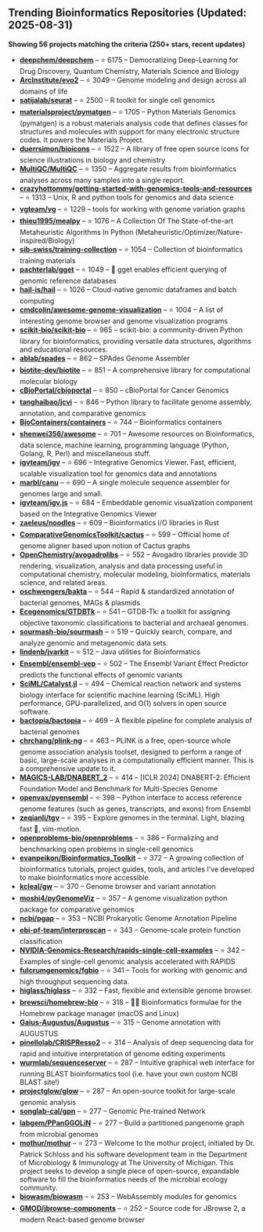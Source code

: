 ## Trending Bioinformatics Repositories (Updated: 2025-08-31)

**Showing 56 projects matching the criteria (250+ stars, recent updates)**

- **[deepchem/deepchem](https://github.com/deepchem/deepchem)** – ⭐ 6175 – Democratizing Deep-Learning for Drug Discovery, Quantum Chemistry, Materials Science and Biology
- **[ArcInstitute/evo2](https://github.com/ArcInstitute/evo2)** – ⭐ 3049 – Genome modeling and design across all domains of life
- **[satijalab/seurat](https://github.com/satijalab/seurat)** – ⭐ 2500 – R toolkit for single cell genomics
- **[materialsproject/pymatgen](https://github.com/materialsproject/pymatgen)** – ⭐ 1705 – Python Materials Genomics (pymatgen) is a robust materials analysis code that defines classes for structures and molecules with support for many electronic structure codes. It powers the Materials Project.
- **[duerrsimon/bioicons](https://github.com/duerrsimon/bioicons)** – ⭐ 1522 – A library of free open source icons for science illustrations in biology and chemistry
- **[MultiQC/MultiQC](https://github.com/MultiQC/MultiQC)** – ⭐ 1350 – Aggregate results from bioinformatics analyses across many samples into a single report.
- **[crazyhottommy/getting-started-with-genomics-tools-and-resources](https://github.com/crazyhottommy/getting-started-with-genomics-tools-and-resources)** – ⭐ 1313 – Unix, R and python tools for genomics and data science
- **[vgteam/vg](https://github.com/vgteam/vg)** – ⭐ 1229 – tools for working with genome variation graphs
- **[thieu1995/mealpy](https://github.com/thieu1995/mealpy)** – ⭐ 1076 – A Collection Of The State-of-the-art Metaheuristic Algorithms In Python (Metaheuristic/Optimizer/Nature-inspired/Biology)
- **[sib-swiss/training-collection](https://github.com/sib-swiss/training-collection)** – ⭐ 1054 – Collection of bioinformatics training materials
- **[pachterlab/gget](https://github.com/pachterlab/gget)** – ⭐ 1049 – 🧬 gget enables efficient querying of genomic reference databases
- **[hail-is/hail](https://github.com/hail-is/hail)** – ⭐ 1026 – Cloud-native genomic dataframes and batch computing
- **[cmdcolin/awesome-genome-visualization](https://github.com/cmdcolin/awesome-genome-visualization)** – ⭐ 1004 – A list of interesting genome browser and genome visualization programs
- **[scikit-bio/scikit-bio](https://github.com/scikit-bio/scikit-bio)** – ⭐ 965 – scikit-bio: a community-driven Python library for bioinformatics, providing versatile data structures, algorithms and educational resources.
- **[ablab/spades](https://github.com/ablab/spades)** – ⭐ 862 – SPAdes Genome Assembler
- **[biotite-dev/biotite](https://github.com/biotite-dev/biotite)** – ⭐ 851 – A comprehensive library for computational molecular biology
- **[cBioPortal/cbioportal](https://github.com/cBioPortal/cbioportal)** – ⭐ 850 – cBioPortal for Cancer Genomics
- **[tanghaibao/jcvi](https://github.com/tanghaibao/jcvi)** – ⭐ 846 – Python library to facilitate genome assembly, annotation, and comparative genomics
- **[BioContainers/containers](https://github.com/BioContainers/containers)** – ⭐ 744 – Bioinformatics containers
- **[shenwei356/awesome](https://github.com/shenwei356/awesome)** – ⭐ 701 – Awesome resources on Bioinformatics, data science, machine learning, programming language (Python, Golang, R, Perl) and miscellaneous stuff.
- **[igvteam/igv](https://github.com/igvteam/igv)** – ⭐ 696 – Integrative Genomics Viewer. Fast, efficient, scalable visualization tool for genomics data and annotations
- **[marbl/canu](https://github.com/marbl/canu)** – ⭐ 690 – A single molecule sequence assembler for genomes large and small.
- **[igvteam/igv.js](https://github.com/igvteam/igv.js)** – ⭐ 684 – Embeddable genomic visualization component based on the Integrative Genomics Viewer
- **[zaeleus/noodles](https://github.com/zaeleus/noodles)** – ⭐ 609 – Bioinformatics I/O libraries in Rust
- **[ComparativeGenomicsToolkit/cactus](https://github.com/ComparativeGenomicsToolkit/cactus)** – ⭐ 599 – Official home of genome aligner based upon notion of Cactus graphs
- **[OpenChemistry/avogadrolibs](https://github.com/OpenChemistry/avogadrolibs)** – ⭐ 552 – Avogadro libraries provide 3D rendering, visualization, analysis and data processing useful in computational chemistry, molecular modeling, bioinformatics, materials science, and related areas.
- **[oschwengers/bakta](https://github.com/oschwengers/bakta)** – ⭐ 544 – Rapid & standardized annotation of bacterial genomes, MAGs & plasmids
- **[Ecogenomics/GTDBTk](https://github.com/Ecogenomics/GTDBTk)** – ⭐ 541 – GTDB-Tk: a toolkit for assigning objective taxonomic classifications to bacterial and archaeal genomes.
- **[sourmash-bio/sourmash](https://github.com/sourmash-bio/sourmash)** – ⭐ 519 – Quickly search, compare, and analyze genomic and metagenomic data sets.
- **[lindenb/jvarkit](https://github.com/lindenb/jvarkit)** – ⭐ 512 – Java utilities for Bioinformatics
- **[Ensembl/ensembl-vep](https://github.com/Ensembl/ensembl-vep)** – ⭐ 502 – The Ensembl Variant Effect Predictor predicts the functional effects of genomic variants
- **[SciML/Catalyst.jl](https://github.com/SciML/Catalyst.jl)** – ⭐ 494 – Chemical reaction network and systems biology interface for scientific machine learning (SciML). High performance, GPU-parallelized, and O(1) solvers in open source software.
- **[bactopia/bactopia](https://github.com/bactopia/bactopia)** – ⭐ 469 – A flexible pipeline for complete analysis of bacterial genomes
- **[chrchang/plink-ng](https://github.com/chrchang/plink-ng)** – ⭐ 463 – PLINK is a free, open-source whole genome association analysis toolset, designed to perform a range of basic, large-scale analyses in a computationally efficient manner.  This is a comprehensive update to it.
- **[MAGICS-LAB/DNABERT_2](https://github.com/MAGICS-LAB/DNABERT_2)** – ⭐ 414 – [ICLR 2024] DNABERT-2: Efficient Foundation Model and Benchmark for Multi-Species Genome
- **[openvax/pyensembl](https://github.com/openvax/pyensembl)** – ⭐ 398 – Python interface to access reference genome features (such as genes, transcripts, and exons) from Ensembl
- **[zeqianli/tgv](https://github.com/zeqianli/tgv)** – ⭐ 395 – Explore genomes in the terminal. Light, blazing fast 🚀, vim-motion.
- **[openproblems-bio/openproblems](https://github.com/openproblems-bio/openproblems)** – ⭐ 386 – Formalizing and benchmarking open problems in single-cell genomics
- **[evanpeikon/Bioinformatics_Toolkit](https://github.com/evanpeikon/Bioinformatics_Toolkit)** – ⭐ 372 – A growing collection of bioinformatics tutorials, project guides, tools, and articles I’ve developed to make bioinformatics more accessible.
- **[kcleal/gw](https://github.com/kcleal/gw)** – ⭐ 370 – Genome browser and variant annotation
- **[moshi4/pyGenomeViz](https://github.com/moshi4/pyGenomeViz)** – ⭐ 357 – A genome visualization python package for comparative genomics
- **[ncbi/pgap](https://github.com/ncbi/pgap)** – ⭐ 353 – NCBI Prokaryotic Genome Annotation Pipeline
- **[ebi-pf-team/interproscan](https://github.com/ebi-pf-team/interproscan)** – ⭐ 343 – Genome-scale protein function classification
- **[NVIDIA-Genomics-Research/rapids-single-cell-examples](https://github.com/NVIDIA-Genomics-Research/rapids-single-cell-examples)** – ⭐ 342 – Examples of single-cell genomic analysis accelerated with RAPIDS
- **[fulcrumgenomics/fgbio](https://github.com/fulcrumgenomics/fgbio)** – ⭐ 341 – Tools for working with genomic and high throughput sequencing data.
- **[higlass/higlass](https://github.com/higlass/higlass)** – ⭐ 332 – Fast, flexible and extensible genome browser.
- **[brewsci/homebrew-bio](https://github.com/brewsci/homebrew-bio)** – ⭐ 318 – :beer::microscope: Bioinformatics formulae for the Homebrew package manager (macOS and Linux)
- **[Gaius-Augustus/Augustus](https://github.com/Gaius-Augustus/Augustus)** – ⭐ 315 – Genome annotation with AUGUSTUS
- **[pinellolab/CRISPResso2](https://github.com/pinellolab/CRISPResso2)** – ⭐ 314 – Analysis of deep sequencing data for rapid and intuitive interpretation of genome editing experiments
- **[wurmlab/sequenceserver](https://github.com/wurmlab/sequenceserver)** – ⭐ 287 – Intuitive graphical web interface for running BLAST bioinformatics tool (i.e. have your own custom NCBI BLAST site!)
- **[projectglow/glow](https://github.com/projectglow/glow)** – ⭐ 287 – An open-source toolkit for large-scale genomic analysis
- **[songlab-cal/gpn](https://github.com/songlab-cal/gpn)** – ⭐ 277 – Genomic Pre-trained Network
- **[labgem/PPanGGOLiN](https://github.com/labgem/PPanGGOLiN)** – ⭐ 277 – Build a partitioned pangenome graph from microbial genomes
- **[mothur/mothur](https://github.com/mothur/mothur)** – ⭐ 273 – Welcome to the mothur project, initiated by Dr. Patrick Schloss and his software development team in the Department of Microbiology & Immunology at The University of Michigan. This project seeks to develop a single piece of open-source, expandable software to fill the bioinformatics needs of the microbial ecology community.
- **[biowasm/biowasm](https://github.com/biowasm/biowasm)** – ⭐ 253 – WebAssembly modules for genomics
- **[GMOD/jbrowse-components](https://github.com/GMOD/jbrowse-components)** – ⭐ 252 – Source code for JBrowse 2, a modern React-based genome browser
